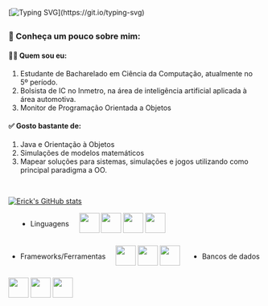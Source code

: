 [![Typing SVG](https://readme-typing-svg.herokuapp.com?font=Fira+Code&size=22&duration=6000&pause=1000&color=00F783&width=435&lines=Seja+bem-vindo+ao+meu+perfil!;Welcome+to+my+profile!)](https://git.io/typing-svg)
##

### 📌 Conheça um pouco sobre mim:

#### 👨‍💻 Quem sou eu:
1. Estudante de Bacharelado em Ciência da Computação, atualmente no 5º período.
2. Bolsista de IC no Inmetro, na área de inteligência artificial aplicada à área automotiva.
3. Monitor de Programação Orientada a Objetos

#### ✅ Gosto bastante de:
1. Java e Orientação à Objetos
2. Simulações de modelos matemáticos
3. Mapear soluções para sistemas, simulações e jogos utilizando como principal paradigma a OO.

<br>
  <div align="right">
  <div align="left">
    
  [![Erick's GitHub stats](https://github-readme-stats.vercel.app/api?username=erick1-618&show_icons=true&theme=merko&bg_color=00000000)](https://github.com/erick1-618/github-readme-stats)

  <div style="display: flex; gap: 20px; align-items: center; flex-wrap: wrap;"><br>
  
  <!-- Linguagens de Programação -->
  - Linguagens
  
  <div>
    <img height="40" src="https://cdn.jsdelivr.net/gh/devicons/devicon@latest/icons/java/java-original.svg"/>
    <img height="40" src="https://cdn.jsdelivr.net/gh/devicons/devicon@latest/icons/c/c-original.svg"/>
    <img height="40" src="https://cdn.jsdelivr.net/gh/devicons/devicon@latest/icons/python/python-original.svg"/>
    <img height="40" src="https://cdn.jsdelivr.net/gh/devicons/devicon@latest/icons/javascript/javascript-original.svg"/>
  </div>

  <!-- Frameworks -->

  - Frameworks/Ferramentas
  
  <div>
    <img height="40" src="https://cdn.jsdelivr.net/gh/devicons/devicon@latest/icons/spring/spring-original.svg"/>
    <img height="40" src="https://cdn.jsdelivr.net/gh/devicons/devicon@latest/icons/nodejs/nodejs-original.svg"/>
    <img height="40" src="https://cdn.jsdelivr.net/gh/devicons/devicon@latest/icons/insomnia/insomnia-original.svg"/>
  </div>

  <!-- Bancos de Dados -->

  - Bancos de dados
  
  <div>
    <img height="40" src="https://cdn.jsdelivr.net/gh/devicons/devicon@latest/icons/mysql/mysql-original.svg"/>
    <img height="40" src="https://cdn.jsdelivr.net/gh/devicons/devicon@latest/icons/mongodb/mongodb-original.svg"/>
    <img height="40" src="https://cdn.jsdelivr.net/gh/devicons/devicon@latest/icons/postgresql/postgresql-original.svg"/>
  </div>

</div>
  </div>
</br>
